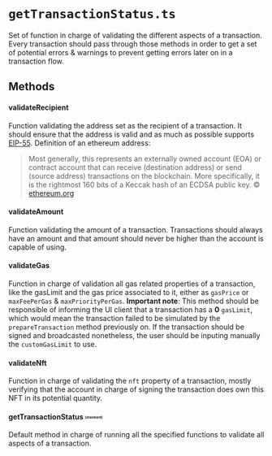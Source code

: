 # `getTransactionStatus.ts`
Set of function in charge of validating the different aspects of a transaction. Every transaction should pass through those methods in order to get a set of potential errors & warnings to prevent getting errors later on in a transaction flow.

## Methods

#### validateRecipient
Function validating the address set as the recipient of a transaction. It should ensure that the address is valid and as much as possible supports [EIP-55](https://eips.ethereum.org/EIPS/eip-55).
Definition of an ethereum address:
> Most generally, this represents an externally owned account (EOA) or contract account that can receive (destination address) or send (source address) transactions on the blockchain. More specifically, it is the rightmost 160 bits of a Keccak hash of an ECDSA public key.
> © [ethereum.org](https://ethereum.org/en/glossary/#section-a)

#### validateAmount
Function validating the amount of a transaction. Transactions should always have an amount and that amount should never be higher than the account is capable of using.


#### validateGas
Function in charge of validation all gas related properties of a transaction, like the gasLimit and the gas price associated to it, either as `gasPrice` or `maxFeePerGas` & `maxPriorityPerGas`.
**Important note**: This method should be responsible of informing the UI client that a transaction has a **0** `gasLimit`, which would mean the transaction failed to be simulated by the `prepareTransaction` method previously on. If the transaction should be signed and broadcasted nonetheless, the user should be inputing manually the `customGasLimit` to use.

#### validateNft
Function in charge of validating the `nft` property of a transaction, mostly verifying that the account in charge of signing the transaction does own this NFT in its potential quantity.

#### getTransactionStatus <sub><sup><sub><sup>[standard]</sup><sub></sup><sub>
Default method in charge of running all the specified functions to validate all aspects of a transaction.

